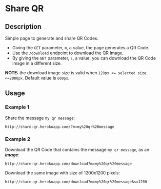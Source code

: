 # Share QR

## Description

Simple page to generate and share QR Codes.

* Giving the `GET` parameter, `m`, a value, the page generates a QR Code.
* Use the `/download` endpoint to download the QR Image.
* By giving the `GET` parameter, `s`, a value, you can download the QR Code image in a different size.

**NOTE:** the download image size is valid when `120px <= selected size <=2000px`. Default value is `600px`.

## Usage

### Example 1

Share the message `my qr message`:

`http://share-qr.herokuapp.com/?m=my%20qr%20message`

### Example 2

Download the QR Code that contains the message `my qr message`, as an ***image***:

`http://share-qr.herokuapp.com/download?m=my%20qr%20message`

Download the same image with size of 1200x1200 pixels:

`http://share-qr.herokuapp.com/download?m=my%20qr%20message&s=1200`

